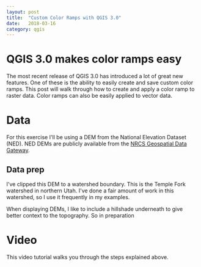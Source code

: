 ```yaml
---
layout: post
title:  "Custom Color Ramps with QGIS 3.0"
date:   2018-03-16
category: qgis
---
```

# QGIS 3.0 makes color ramps easy
The most recent release of QGIS 3.0 has introduced a lot of great new features. One of these is the ability to easily create and save custom color ramps. This post will walk through how to create and apply a color ramp to raster data. Color ramps can also be easily applied to vector data. 

# Data
For this exercise I'll be using a DEM from the National Elevation Dataset (NED). NED DEMs are publicly available from the [NRCS Geospatial Data Gateway](https://datagateway.nrcs.usda.gov).

## Data prep
I've clipped this DEM to a watershed boundary. This is the Temple Fork watershed in northern Utah. I've done a fair amount of work in this watershed, so I use it frequently in my examples. 

When displaying DEMs, I like to include a hillshade underneath to give better context to the topography. So in preparation

# Video
This video tutorial walks you through the steps explained above.